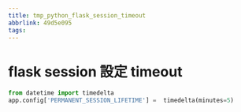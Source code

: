```yaml
---
title: tmp_python_flask_session_timeout
abbrlink: 49d5e095
tags:
---
```

flask session 設定 timeout
===
```python
from datetime import timedelta
app.config['PERMANENT_SESSION_LIFETIME'] =  timedelta(minutes=5)
```